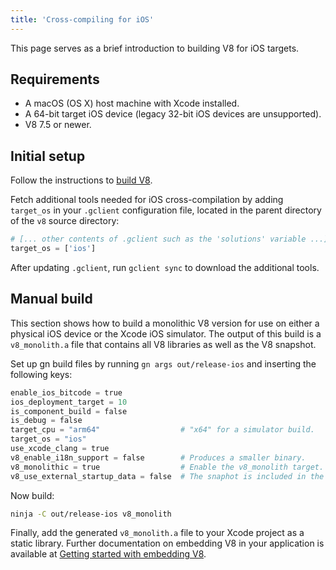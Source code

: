 ```yaml
---
title: 'Cross-compiling for iOS'
---
```


This page serves as a brief introduction to building V8 for iOS targets.

## Requirements

- A macOS (OS X) host machine with Xcode installed.
- A 64-bit target iOS device (legacy 32-bit iOS devices are unsupported).
- V8 7.5 or newer.

## Initial setup

Follow the instructions to [build V8](/docs/build).

Fetch additional tools needed for iOS cross-compilation by adding `target_os` in your `.gclient` configuration file, located in the parent directory of the `v8` source directory:

```python
# [... other contents of .gclient such as the 'solutions' variable ...]
target_os = ['ios']
```

After updating `.gclient`, run `gclient sync` to download the additional tools.

## Manual build

This section shows how to build a monolithic V8 version for use on either a physical iOS device or the Xcode iOS simulator. The output of this build is a `v8_monolith.a` file that contains all V8 libraries as well as the V8 snapshot.

Set up gn build files by running `gn args out/release-ios` and inserting the following keys:

```python
enable_ios_bitcode = true
ios_deployment_target = 10
is_component_build = false
is_debug = false
target_cpu = "arm64"                  # "x64" for a simulator build.
target_os = "ios"
use_xcode_clang = true
v8_enable_i18n_support = false        # Produces a smaller binary.
v8_monolithic = true                  # Enable the v8_monolith target.
v8_use_external_startup_data = false  # The snaphot is included in the binary.
```

Now build:

```bash
ninja -C out/release-ios v8_monolith
```

Finally, add the generated `v8_monolith.a` file to your Xcode project as a static library. Further documentation on embedding V8 in your application is available at [Getting started with embedding V8](/docs/embed).
